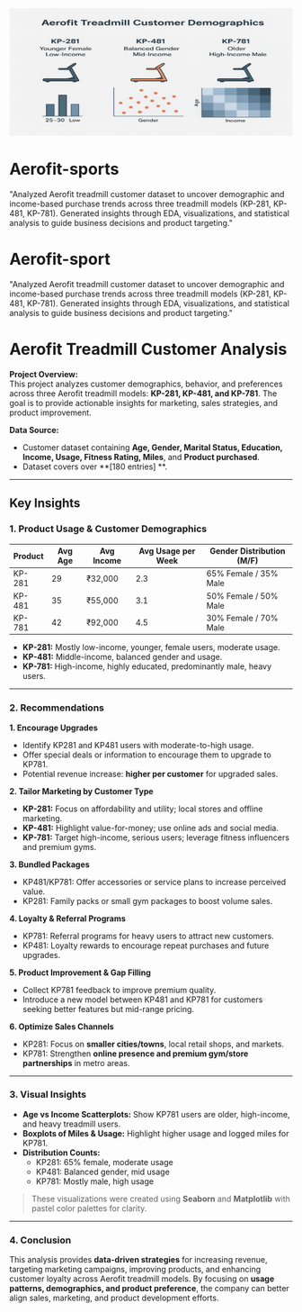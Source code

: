 <p align="center">
  <img src="https://github.com/AlkaShukla26/Aerofit-sports/blob/main/ChatGPT%20Image%20Sep%206%2C%202025%2C%2001_35_05%20PM.png?raw=true" 
       alt="Aerofit Treadmill Analysis Cover" width="567" height="227"/>
</p>

# Aerofit-sports
"Analyzed Aerofit treadmill customer dataset to uncover demographic and income-based purchase trends across three treadmill models (KP-281, KP-481, KP-781). Generated insights through EDA, visualizations, and statistical analysis to guide business decisions and product targeting."
# Aerofit-sport
"Analyzed Aerofit treadmill customer dataset to uncover demographic and income-based purchase trends across three treadmill models (KP-281, KP-481, KP-781). Generated insights through EDA, visualizations, and statistical analysis to guide business decisions and product targeting."
# Aerofit Treadmill Customer Analysis

**Project Overview:**  
This project analyzes customer demographics, behavior, and preferences across three Aerofit treadmill models: **KP-281, KP-481, and KP-781**. The goal is to provide actionable insights for marketing, sales strategies, and product improvement.

**Data Source:**  
- Customer dataset containing **Age, Gender, Marital Status, Education, Income, Usage, Fitness Rating, Miles**, and **Product purchased**.  
- Dataset covers over **[180 entries] **.

---

## Key Insights

### 1. Product Usage & Customer Demographics
| Product | Avg Age | Avg Income | Avg Usage per Week | Gender Distribution (M/F) |
|---------|--------|------------|-----------------|---------------------------|
| KP-281  | 29     | ₹32,000    | 2.3             | 65% Female / 35% Male    |
| KP-481  | 35     | ₹55,000    | 3.1             | 50% Female / 50% Male    |
| KP-781  | 42     | ₹92,000    | 4.5             | 30% Female / 70% Male    |

- **KP-281:** Mostly low-income, younger, female users, moderate usage.  
- **KP-481:** Middle-income, balanced gender and usage.  
- **KP-781:** High-income, highly educated, predominantly male, heavy users.

---

### 2. Recommendations

**1. Encourage Upgrades**  
- Identify KP281 and KP481 users with moderate-to-high usage.  
- Offer special deals or information to encourage them to upgrade to KP781.  
- Potential revenue increase: **higher per customer** for upgraded sales.

**2. Tailor Marketing by Customer Type**  
- **KP-281:** Focus on affordability and utility; local stores and offline marketing.  
- **KP-481:** Highlight value-for-money; use online ads and social media.  
- **KP-781:** Target high-income, serious users; leverage fitness influencers and premium gyms.

**3. Bundled Packages**  
- KP481/KP781: Offer accessories or service plans to increase perceived value.  
- KP281: Family packs or small gym packages to boost volume sales.

**4. Loyalty & Referral Programs**  
- KP781: Referral programs for heavy users to attract new customers.  
- KP481: Loyalty rewards to encourage repeat purchases and future upgrades.

**5. Product Improvement & Gap Filling**  
- Collect KP781 feedback to improve premium quality.  
- Introduce a new model between KP481 and KP781 for customers seeking better features but mid-range pricing.

**6. Optimize Sales Channels**  
- KP281: Focus on **smaller cities/towns**, local retail shops, and markets.  
- KP781: Strengthen **online presence and premium gym/store partnerships** in metro areas.

---

### 3. Visual Insights

- **Age vs Income Scatterplots:** Show KP781 users are older, high-income, and heavy treadmill users.  
- **Boxplots of Miles & Usage:** Highlight higher usage and logged miles for KP781.  
- **Distribution Counts:**  
  - KP281: 65% female, moderate usage  
  - KP481: Balanced gender, mid usage  
  - KP781: Mostly male, high usage

> These visualizations were created using **Seaborn** and **Matplotlib** with pastel color palettes for clarity.

---

### 4. Conclusion

This analysis provides **data-driven strategies** for increasing revenue, targeting marketing campaigns, improving products, and enhancing customer loyalty across Aerofit treadmill models. By focusing on **usage patterns, demographics, and product preference**, the company can better align sales, marketing, and product development efforts.
